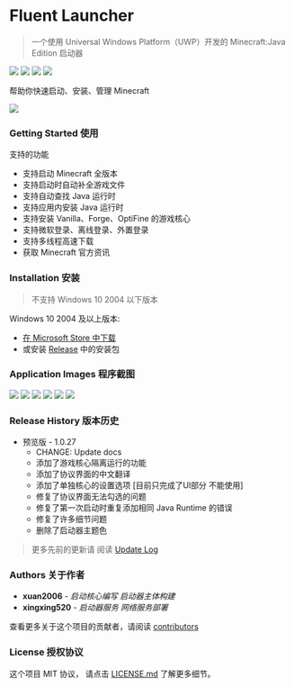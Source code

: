 # Fluent Launcher

> 一个使用 Universal Windows Platform（UWP）开发的 Minecraft:Java Edition 启动器

![](https://img.shields.io/badge/license-MIT-green)
![](https://img.shields.io/github/repo-size/Xcube-Studio/Fluent-Launcher)
![](https://img.shields.io/github/stars/Xcube-Studio/Fluent-Launcher)
![](https://img.shields.io/github/commit-activity/y/Xcube-Studio/Fluent-Launcher)

帮助你快速启动、安装、管理 Minecraft

![](https://github.com/Xcube-Studio/Fluent-Launcher/raw/main/Images/1.png)

### Getting Started 使用

支持的功能

+ 支持启动 Minecraft 全版本
+ 支持启动时自动补全游戏文件
+ 支持自动查找 Java 运行时
+ 支持应用内安装 Java 运行时
+ 支持安装 Vanilla、Forge、OptiFine 的游戏核心
+ 支持微软登录、离线登录、外置登录
+ 支持多线程高速下载
+ 获取 Minecraft 官方资讯

### Installation 安装

> 不支持 Windows 10 2004 以下版本

Windows 10 2004 及以上版本:

+ [在 Microsoft Store 中下载](https://www.microsoft.com/store/productId/9MWX740P5W6N)
+ 或安装 [Release](https://github.com/Xcube-Studio/Fluent-Launcher/releases) 中的安装包

### Application Images 程序截图

![](https://github.com/Xcube-Studio/Fluent-Launcher/raw/main/Images/2.png)
![](https://github.com/Xcube-Studio/Fluent-Launcher/raw/main/Images/3.png)
![](https://github.com/Xcube-Studio/Fluent-Launcher/raw/main/Images/4.png)
![](https://github.com/Xcube-Studio/Fluent-Launcher/raw/main/Images/5.png)
![](https://github.com/Xcube-Studio/Fluent-Launcher/raw/main/Images/6.png)
![](https://github.com/Xcube-Studio/Fluent-Launcher/raw/main/Images/0.png)

### Release History 版本历史

* 预览版 - 1.0.27
	* CHANGE: Update docs
	* 添加了游戏核心隔离运行的功能
	* 添加了协议界面的中文翻译
	* 添加了单独核心的设置选项 [目前只完成了UI部分 不能使用]
	* 修复了协议界面无法勾选的问题
	* 修复了第一次启动时重复添加相同 Java Runtime 的错误
	* 修复了许多细节问题
	* 删除了启动器主题色
	
> 更多先前的更新请 阅读 [Update Log](https://github.com/Xcube-Studio/Fluent-Launcher/raw/main/Fluent%20Launcher/FluentLauncher/Assets/Texts/UpdataLog.txt)

### Authors 关于作者

* **xuan2006** - *启动核心编写 启动器主体构建*
* **xingxing520** - *启动器服务 网络服务部署*

查看更多关于这个项目的贡献者，请阅读 [contributors](#) 

### License 授权协议

这个项目 MIT 协议， 请点击 [LICENSE.md](LICENSE.md) 了解更多细节。

